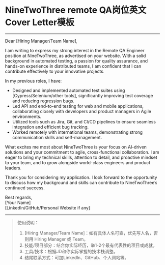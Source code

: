 # NineTwoThree remote QA岗位英文Cover Letter模板

---

Dear [Hiring Manager/Team Name],

I am writing to express my strong interest in the Remote QA Engineer position at NineTwoThree, as advertised on your website. With a solid background in automated testing, a passion for quality assurance, and hands-on experience in distributed teams, I am confident that I can contribute effectively to your innovative projects.

In my previous roles, I have:
- Designed and implemented automated test suites using [Cypress/Selenium/other tools], significantly improving test coverage and reducing regression bugs.
- Led API and end-to-end testing for web and mobile applications, collaborating closely with developers and product managers in Agile environments.
- Utilized tools such as Jira, Git, and CI/CD pipelines to ensure seamless integration and efficient bug tracking.
- Worked remotely with international teams, demonstrating strong communication skills and self-management.

What excites me most about NineTwoThree is your focus on AI-driven solutions and your commitment to agile, cross-functional collaboration. I am eager to bring my technical skills, attention to detail, and proactive mindset to your team, and to grow alongside world-class engineers and product leaders.

Thank you for considering my application. I look forward to the opportunity to discuss how my background and skills can contribute to NineTwoThree’s continued success.

Best regards,  
[Your Name]  
[LinkedIn/GitHub/Personal Website if any]

---

> 使用说明：
> 1. [Hiring Manager/Team Name]：如有具体人名可查，优先写人名，否则用 Hiring Manager 或 Team。
> 2. 技能/项目部分：结合你实际经历，举1-2个最有代表性的项目或成就。
> 3. 工具/技术：根据JD和你实际掌握的技术栈调整。
> 4. 结尾联系方式：可加LinkedIn、GitHub、个人网站等。 